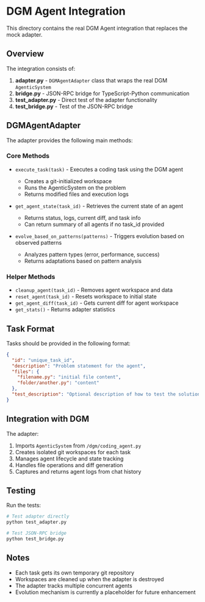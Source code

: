 # DGM Agent Integration

This directory contains the real DGM Agent integration that replaces the mock adapter.

## Overview

The integration consists of:

1. **adapter.py** - `DGMAgentAdapter` class that wraps the real DGM `AgenticSystem`
2. **bridge.py** - JSON-RPC bridge for TypeScript-Python communication
3. **test_adapter.py** - Direct test of the adapter functionality
4. **test_bridge.py** - Test of the JSON-RPC bridge

## DGMAgentAdapter

The adapter provides the following main methods:

### Core Methods

- `execute_task(task)` - Executes a coding task using the DGM agent
  - Creates a git-initialized workspace
  - Runs the AgenticSystem on the problem
  - Returns modified files and execution logs

- `get_agent_state(task_id)` - Retrieves the current state of an agent
  - Returns status, logs, current diff, and task info
  - Can return summary of all agents if no task_id provided

- `evolve_based_on_patterns(patterns)` - Triggers evolution based on observed patterns
  - Analyzes pattern types (error, performance, success)
  - Returns adaptations based on pattern analysis

### Helper Methods

- `cleanup_agent(task_id)` - Removes agent workspace and data
- `reset_agent(task_id)` - Resets workspace to initial state
- `get_agent_diff(task_id)` - Gets current diff for agent workspace
- `get_stats()` - Returns adapter statistics

## Task Format

Tasks should be provided in the following format:

```json
{
  "id": "unique_task_id",
  "description": "Problem statement for the agent",
  "files": {
    "filename.py": "initial file content",
    "folder/another.py": "content"
  },
  "test_description": "Optional description of how to test the solution"
}
```

## Integration with DGM

The adapter:
1. Imports `AgenticSystem` from `/dgm/coding_agent.py`
2. Creates isolated git workspaces for each task
3. Manages agent lifecycle and state tracking
4. Handles file operations and diff generation
5. Captures and returns agent logs from chat history

## Testing

Run the tests:

```bash
# Test adapter directly
python test_adapter.py

# Test JSON-RPC bridge
python test_bridge.py
```

## Notes

- Each task gets its own temporary git repository
- Workspaces are cleaned up when the adapter is destroyed
- The adapter tracks multiple concurrent agents
- Evolution mechanism is currently a placeholder for future enhancement